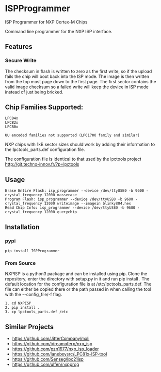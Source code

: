 # ISPProgrammer
ISP Programmer for NXP Cortex-M Chips

Command line programmer for the NXP ISP interface.

## Features
### Secure Write
The checksum in flash is written to zero as the first write, so if the upload
fails the chip will boot back into the ISP mode.
The image is then written from the top most page down to the first page.
The first sector contains the valid image checksum so a failed write will
keep the device in ISP mode instead of just being bricked.
  

## Chip Families Supported:
    LPC84x
    LPC82x
    LPC80x

    UU encoded families not supported (LPC1700 family and similar)

NXP chips with 1kB sector sizes should work by adding their information to the
lpctools_parts.def configuration file.

The configuration file is identical to that used by the lpctools project 
<http://git.techno-innov.fr/?p=lpctools>

## Usage

    Erase Entire Flash: isp_programmer --device /dev/ttyUSB0 -b 9600 -crystal_frequency 12000 masserase
    Program Flash: isp_programmer --device /dev/ttyUSB0 -b 9600 -crystal_frequency 12000 writeimage --imagein blinky804.hex
    Read Chip Info: isp_programmer --device /dev/ttyUSB0 -b 9600 -crystal_frequency 12000 querychip

## Installation
### pypi
    pip install ISPProgrammer
### From Source
NXPISP is a python3 package and can be installed using pip.
Clone the repository, enter the directory with setup.py in it and run
pip install .
The default location for the configuration file is at /etc/lpctools_parts.def. 
The file can either be copied there or the path passed in when calling the tool
with the --config_file/-f flag.

    1. cd NXPISP
    2. pip install .
    3. cp lpctools_parts.def /etc


## Similar Projects
+ https://github.com/JitterCompany/mxli
+ https://github.com/idreamoferp/nxp_isp
+ https://github.com/pzn1977/nxp_isp_loader
+ https://github.com/laneboysrc/LPC81x-ISP-tool
+ https://github.com/Senseg/lpc21isp
+ https://github.com/ulfen/nxpprog
